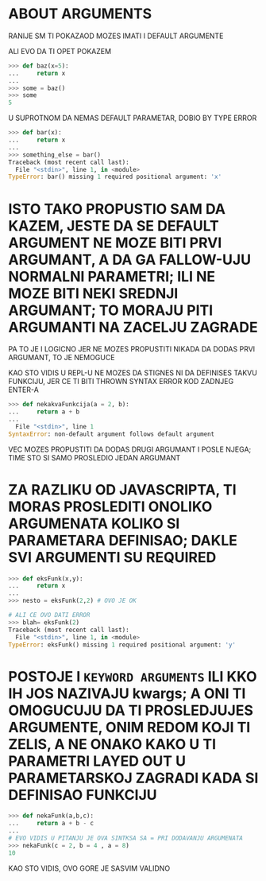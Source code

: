 # ABOUT ARGUMENTS

RANIJE SM TI POKAZAOD MOZES IMATI I DEFAULT ARGUMENTE

ALI EVO DA TI OPET POKAZEM

```py
>>> def baz(x=5):
...     return x
... 
>>> some = baz()
>>> some
5
```

U SUPROTNOM DA NEMAS DEFAULT PARAMETAR, DOBIO BY TYPE ERROR

```py
>>> def bar(x):
...     return x
... 
>>> something_else = bar()
Traceback (most recent call last):
  File "<stdin>", line 1, in <module>
TypeError: bar() missing 1 required positional argument: 'x'
```

# ISTO TAKO PROPUSTIO SAM DA KAZEM, JESTE DA SE DEFAULT ARGUMENT NE MOZE BITI PRVI ARGUMANT, A DA GA FALLOW-UJU NORMALNI PARAMETRI; ILI NE MOZE BITI NEKI SREDNJI ARGUMANT; TO MORAJU PITI ARGUMANTI NA ZACELJU ZAGRADE

PA TO JE I LOGICNO JER NE MOZES PROPUSTITI NIKADA DA DODAS PRVI ARGUMANT, TO JE NEMOGUCE

KAO STO VIDIS U REPL-U NE MOZES DA STIGNES NI DA DEFINISES TAKVU FUNKCIJU, JER CE TI BITI THROWN SYNTAX ERROR KOD ZADNJEG ENTER-A

```py
>>> def nekakvaFunkcija(a = 2, b):
...     return a + b
... 
  File "<stdin>", line 1
SyntaxError: non-default argument follows default argument
```

VEC MOZES PROPUSTITI DA DODAS DRUGI ARGUMANT I POSLE NJEGA; TIME STO SI SAMO PROSLEDIO JEDAN ARGUMANT

# ZA RAZLIKU OD JAVASCRIPTA, TI MORAS PROSLEDITI ONOLIKO ARGUMENATA KOLIKO SI PARAMETARA DEFINISAO; DAKLE SVI ARGUMENTI SU REQUIRED

```py
>>> def eksFunk(x,y):
...     return x
... 
>>> nesto = eksFunk(2,2) # OVO JE OK

# ALI CE OVO DATI ERROR
>>> blah= eksFunk(2)
Traceback (most recent call last):
  File "<stdin>", line 1, in <module>
TypeError: eksFunk() missing 1 required positional argument: 'y'
```

# POSTOJE I `KEYWORD ARGUMENTS` ILI KKO IH JOS NAZIVAJU kwargs; A ONI TI OMOGUCUJU DA TI PROSLEDJUJES ARGUMENTE, ONIM REDOM KOJI TI ZELIS, A NE ONAKO KAKO U TI PARAMETRI LAYED OUT U PARAMETARSKOJ ZAGRADI KADA SI DEFINISAO FUNKCIJU

```py
>>> def nekaFunk(a,b,c):
...     return a + b - c
... 
# EVO VIDIS U PITANJU JE OVA SINTKSA SA = PRI DODAVANJU ARGUMENATA
>>> nekaFunk(c = 2, b = 4 , a = 8)
10 
```

KAO STO VIDIS, OVO GORE JE SASVIM VALIDNO




